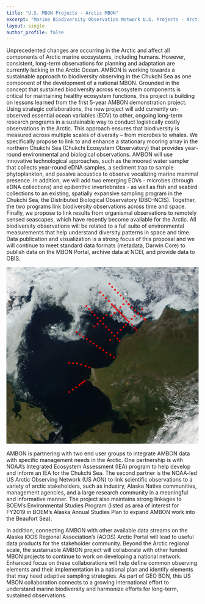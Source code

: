 ```yaml
---
title: "U.S. MBON Projects - Arctic MBON"
excerpt: "Marine Biodiversity Observation Network U.S. Projects - Arctic MBON"
layout: single
author_profile: false
---
```


Unprecedented changes are occurring in the Arctic and affect all components of Arctic marine ecosystems, including humans. However, consistent, long-term observations for planning and adaptation are currently lacking in the Arctic Ocean. AMBON is working towards a sustainable approach to biodiversity observing in the Chukchi Sea as one component of the development of a national MBON. Grounded in the concept that sustained biodiversity across ecosystem components is critical for maintaining healthy ecosystem functions, this project is building on lessons learned from the first 5-year AMBON demonstration project. Using strategic collaborations, the new project will add currently un-observed essential ocean variables (EOV) to other, ongoing long-term research programs in a sustainable way to conduct logistically costly observations in the Arctic. This approach ensures that biodiversity is measured across multiple scales of diversity – from microbes to whales. We specifically propose to link to and enhance a stationary mooring array in the northern Chukchi Sea (Chukchi Ecosystem Observatory) that provides year-round environmental and biological observations. AMBON will use innovative technological approaches, such as the moored water sampler that collects year-round eDNA samples, a sediment trap to sample phytoplankton, and passive acoustics to observe vocalizing marine mammal presence. In addition, we will add two emerging EOVs - microbes (through eDNA collections) and epibenthic invertebrates -  as well as fish and seabird collections to an existing, spatially expansive sampling program in the Chukchi Sea, the Distributed Biological Observatory (DBO-NCIS). Together, the two programs link biodiversity observations across time and space. Finally, we propose to link results from organismal observations to remotely sensed seascapes, which have recently become available for the Arctic. All biodiversity observations will be related to a full suite of environmental measurements that help understand diversity patterns in space and time. Data publication and visualization is a strong focus of this proposal and we will continue to meet standard data formats (metadata, Darwin Core) to publish data on the MBON Portal, archive data at NCEI, and provide data to OBIS. 

<img src="/images/ambon_map.png" alt="Arctic MBON Map">
<br>

AMBON is partnering with two end user groups to integrate AMBON data with specific management needs in the Arctic. One partnership is with NOAA’s Integrated Ecosystem Assessment (IEA) program to help develop and inform an IEA for the Chukchi Sea. The second partner is the NOAA-led US Arctic Observing Network (US AON) to link scientific observations to a variety of arctic stakeholders, such as industry, Alaska Native communities, management agencies, and a large research community in a meaningful and informative manner. The project also maintains strong linkages to BOEM’s Environmental Studies Program (listed as area of interest for FY2019 in BOEM’s Alaska Annual Studies Plan to expand AMBON work into the Beaufort Sea). 

In addition, connecting AMBON with other available data streams on the Alaska IOOS Regional Association’s (AOOS) Arctic Portal will lead to useful data products for the stakeholder community. Beyond the Arctic regional scale, the sustainable AMBON project will collaborate with other funded MBON projects to continue to work on developing a national network. Enhanced focus on these collaborations will help define common observing elements and their implementation in a national plan and identify elements that may need adaptive sampling strategies. As part of GEO BON, this US MBON collaboration connects to a growing international effort to understand marine biodiversity and harmonize efforts for long-term, sustained observations.
